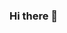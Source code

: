 ### Hi there 👋

<!--
**herinhoTempest/herinhoTempest** is a ✨ _special_ ✨ repository because its `README.md` (this file) appears on your GitHub profile.

Here are some ideas to get you started:

-  I’m currently learning English
-  Atualmente eu sou gamer e procuro por oportunidades para ingressar em times profissionais de Valorant ou Lol.
